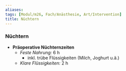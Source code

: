 ```yaml
---
aliases: 
tags: [Modul/m26, Fach/Anästhesie, Art/Intervention]
title: Nüchtern
---
```

### Nüchtern
- **Präoperative Nüchternzeiten**
	- *Feste Nahrung:* 6 h
		- inkl. trübe Flüssigkeiten (Milch, Joghurt u.ä.)
	- *Klare Flüssigkeiten:* 2 h